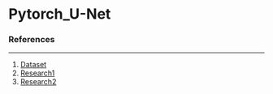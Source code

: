 # Pytorch_U-Net

### References 
------------------------------
1. [Dataset](https://www.kaggle.com/datasets/mateuszbuda/lgg-mri-segmentation/)
2. [Research1](https://arxiv.org/abs/1505.04597)
3. [Research2](https://arxiv.org/abs/1906.03720)
